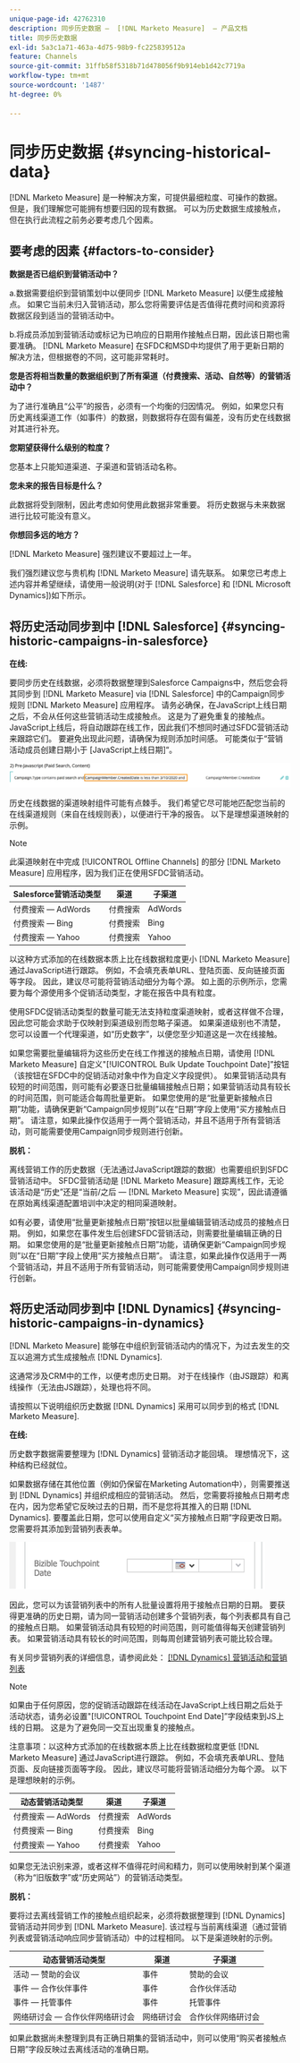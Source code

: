 ```yaml
---
unique-page-id: 42762310
description: 同步历史数据 —  [!DNL Marketo Measure]  — 产品文档
title: 同步历史数据
exl-id: 5a3c1a71-463a-4d75-98b9-fc225839512a
feature: Channels
source-git-commit: 31ffb58f5318b71d478056f9b914eb1d42c7719a
workflow-type: tm+mt
source-wordcount: '1487'
ht-degree: 0%

---
```


# 同步历史数据 {#syncing-historical-data}

[!DNL Marketo Measure] 是一种解决方案，可提供最细粒度、可操作的数据。 但是，我们理解您可能拥有想要归因的现有数据。 可以为历史数据生成接触点，但在执行此流程之前务必要考虑几个因素。

## 要考虑的因素 {#factors-to-consider}

**数据是否已组织到营销活动中？**

a.数据需要组织到营销策划中以便同步 [!DNL Marketo Measure] 以便生成接触点。 如果它当前未归入营销活动，那么您将需要评估是否值得花费时间和资源将数据区段到适当的营销活动中。

b.将成员添加到营销活动或标记为已响应的日期用作接触点日期，因此该日期也需要准确。 [!DNL Marketo Measure] 在SFDC和MSD中均提供了用于更新日期的解决方法，但根据卷的不同，这可能非常耗时。

**您是否将相当数量的数据组织到了所有渠道（付费搜索、活动、自然等）的营销活动中？**

为了进行准确且“公平”的报告，必须有一个均衡的归因情况。 例如，如果您只有历史离线渠道工作（如事件）的数据，则数据将存在固有偏差，没有历史在线数据对其进行补充。

**您期望获得什么级别的粒度？**

您基本上只能知道渠道、子渠道和营销活动名称。

**您未来的报告目标是什么？**

此数据将受到限制，因此考虑如何使用此数据非常重要。 将历史数据与未来数据进行比较可能没有意义。

**你想回多远的地方？**

[!DNL Marketo Measure] 强烈建议不要超过上一年。

我们强烈建议您与贵机构 [!DNL Marketo Measure] 请先联系。 如果您已考虑上述内容并希望继续，请使用一般说明(对于 [!DNL Salesforce] 和 [!DNL Microsoft Dynamics])如下所示。

## 将历史活动同步到中 [!DNL Salesforce] {#syncing-historic-campaigns-in-salesforce}

**在线:**

要同步历史在线数据，必须将数据整理到Salesforce Campaigns中，然后您会将其同步到 [!DNL Marketo Measure] via [!DNL Salesforce] 中的Campaign同步规则 [!DNL Marketo Measure] 应用程序。 请务必确保，在JavaScript上线日期之后，不会从任何这些营销活动生成接触点。 这是为了避免重复的接触点。 JavaScript上线后，将自动跟踪在线工作，因此我们不想同时通过SFDC营销活动来跟踪它们。 要避免出现此问题，请确保为规则添加时间感。 可能类似于“营销活动成员创建日期小于 [JavaScript上线日期]“。

![](assets/syncing-historical-data-1.png)

历史在线数据的渠道映射组件可能有点棘手。 我们希望它尽可能地匹配您当前的在线渠道规则（来自在线规则表），以便进行干净的报告。 以下是理想渠道映射的示例。

>[!NOTE]
>
>此渠道映射在中完成 [!UICONTROL Offline Channels] 的部分 [!DNL Marketo Measure] 应用程序，因为我们正在使用SFDC营销活动。

| Salesforce营销活动类型 | 渠道 | 子渠道 |
|---|---|---|
| 付费搜索 — AdWords | 付费搜索 | AdWords |
| 付费搜索 — Bing | 付费搜索 | Bing |
| 付费搜索 — Yahoo | 付费搜索 | Yahoo |

以这种方式添加的在线数据本质上比在线数据粒度更小 [!DNL Marketo Measure] 通过JavaScript进行跟踪。 例如，不会填充表单URL、登陆页面、反向链接页面等字段。 因此，建议尽可能将营销活动细分为每个源。 如上面的示例所示，您需要为每个源使用多个促销活动类型，才能在报告中具有粒度。

使用SFDC促销活动类型的数量可能无法支持粒度渠道映射，或者这样做不合理，因此您可能会求助于仅映射到渠道级别而忽略子渠道。 如果渠道级别也不清楚，您可以设置一个代理渠道，如“历史数字”，以便您至少知道这是一次在线接触。

如果您需要批量编辑将为这些历史在线工作推送的接触点日期，请使用 [!DNL Marketo Measure] 自定义&quot;[!UICONTROL Bulk Update Touchpoint Date]”按钮（该按钮在SFDC中的促销活动对象中作为自定义字段提供）。 如果营销活动具有较短的时间范围，则可能有必要逐日批量编辑接触点日期；如果营销活动具有较长的时间范围，则可能适合每周批量更新。 如果您使用的是“批量更新接触点日期”功能，请确保更新“Campaign同步规则”以在“日期”字段上使用“买方接触点日期”。 请注意，如果此操作仅适用于一两个营销活动，并且不适用于所有营销活动，则可能需要使用Campaign同步规则进行创新。

**脱机：**

离线营销工作的历史数据（无法通过JavaScript跟踪的数据）也需要组织到SFDC营销活动中。 SFDC营销活动是 [!DNL Marketo Measure] 跟踪离线工作，无论该活动是“历史”还是“当前/之后 — [!DNL Marketo Measure] 实现”，因此请遵循在原始离线渠道配置培训中决定的相同渠道映射。

如有必要，请使用“批量更新接触点日期”按钮以批量编辑营销活动成员的接触点日期。 例如，如果您在事件发生后创建SFDC营销活动，则需要批量编辑正确的日期。 如果您使用的是“批量更新接触点日期”功能，请确保更新“Campaign同步规则”以在“日期”字段上使用“买方接触点日期”。 请注意，如果此操作仅适用于一两个营销活动，并且不适用于所有营销活动，则可能需要使用Campaign同步规则进行创新。

## 将历史活动同步到中 [!DNL Dynamics] {#syncing-historic-campaigns-in-dynamics}

[!DNL Marketo Measure] 能够在中组织到营销活动内的情况下，为过去发生的交互以追溯方式生成接触点 [!DNL Dynamics].

这通常涉及CRM中的工作，以便考虑历史日期。 对于在线操作（由JS跟踪）和离线操作（无法由JS跟踪），处理也将不同。

请按照以下说明组织历史数据 [!DNL Dynamics] 采用可以同步到的格式 [!DNL Marketo Measure].

**在线:**

历史数字数据需要整理为 [!DNL Dynamics] 营销活动才能回填。 理想情况下，这种结构已经就位。

如果数据存储在其他位置（例如仍保留在Marketing Automation中），则需要推送到 [!DNL Dynamics] 并组织成相应的营销活动。 然后，您需要将接触点日期考虑在内，因为您希望它反映过去的日期，而不是您将其推入的日期 [!DNL Dynamics]. 要覆盖此日期，您可以使用自定义“买方接触点日期”字段更改日期。 您需要将其添加到营销列表表单。

![](assets/syncing-historical-data-2.png)

因此，您可以为该营销列表中的所有人批量设置将用于接触点日期的日期。 要获得更准确的历史日期，请为同一营销活动创建多个营销列表，每个列表都具有自己的接触点日期。 如果营销活动具有较短的时间范围，则可能值得每天创建营销列表。 如果营销活动具有较长的时间范围，则每周创建营销列表可能比较合理。

有关同步营销列表的详细信息，请参阅此处： [[!DNL Dynamics] 营销活动和营销列表](/help/marketo-measure-and-dynamics/dynamics-reporting/dynamics-campaigns-and-marketing-lists.md)

>[!NOTE]
>
>如果由于任何原因，您的促销活动跟踪在线活动在JavaScript上线日期之后处于活动状态，请务必设置&quot;[!UICONTROL Touchpoint End Date]”字段结束到JS上线的日期。 这是为了避免同一交互出现重复的接触点。

注意事项：以这种方式添加的在线数据本质上比在线数据粒度更低 [!DNL Marketo Measure] 通过JavaScript进行跟踪。 例如，不会填充表单URL、登陆页面、反向链接页面等字段。 因此，建议尽可能将营销活动细分为每个源。 以下是理想映射的示例。

| 动态营销活动类型 | 渠道 | 子渠道 |
|---|---|---|
| 付费搜索 — AdWords | 付费搜索 | AdWords |
| 付费搜索 — Bing | 付费搜索 | Bing |
| 付费搜索 — Yahoo | 付费搜索 | Yahoo |

如果您无法识别来源，或者这样不值得花时间和精力，则可以使用映射到某个渠道（称为“旧版数字”或“历史网站”）的营销活动类型。

**脱机：**

要将过去离线营销工作的接触点组织起来，必须将数据整理到 [!DNL Dynamics] 营销活动并同步到 [!DNL Marketo Measure]. 该过程与当前离线渠道（通过营销列表或营销活动响应同步营销活动）中的过程相同。 以下是渠道映射的示例。

| 动态营销活动类型 | 渠道 | 子渠道 |
|---|---|---|
| 活动 — 赞助的会议 | 事件 | 赞助的会议 |
| 事件 — 合作伙伴事件 | 事件 | 合作伙伴活动 |
| 事件 — 托管事件 | 事件 | 托管事件 |
| 网络研讨会 — 合作伙伴网络研讨会 | 网络研讨会 | 合作伙伴网络研讨会 |

如果此数据尚未整理到具有正确日期集的营销活动中，则可以使用“购买者接触点日期”字段反映过去离线活动的准确日期。

